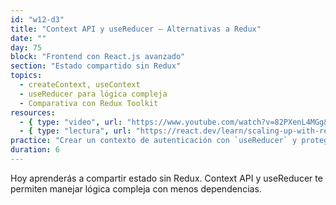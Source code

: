 ```yaml
---
id: "w12-d3"
title: "Context API y useReducer – Alternativas a Redux"
date: ""
day: 75
block: "Frontend con React.js avanzado"
section: "Estado compartido sin Redux"
topics:
  - createContext, useContext
  - useReducer para lógica compleja
  - Comparativa con Redux Toolkit
resources:
  - { type: "video", url: "https://www.youtube.com/watch?v=82PXenL4MGg&t=10257s" }
  - { type: "lectura", url: "https://react.dev/learn/scaling-up-with-reducer-and-context" }
practice: "Crear un contexto de autenticación con `useReducer` y proteger rutas según el estado."
duration: 6
---
```


Hoy aprenderás a compartir estado sin Redux. Context API y useReducer te permiten manejar lógica compleja con menos dependencias.
